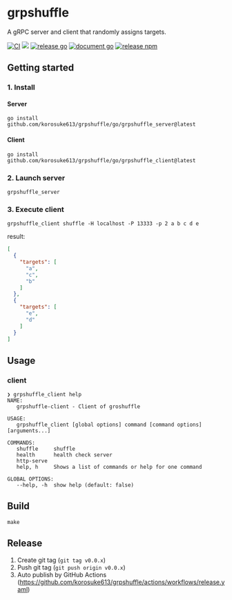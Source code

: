 # grpshuffle
A gRPC server and client that randomly assigns targets.

[![CI](https://github.com/korosuke613/grpshuffle/actions/workflows/ci.yaml/badge.svg)](https://github.com/korosuke613/grpshuffle/actions/workflows/ci.yaml)
[![](https://img.shields.io/badge/protocol-doc-blue)](./doc/grpshuffle.md)
[![release go](https://img.shields.io/github/v/release/korosuke613/grpshuffle?color=007d9c&logo=go)](https://github.com/korosuke613/grpshuffle/releases)
[![document go](https://pkg.go.dev/badge/github.com/korosuke613/grpshuffle/go/grpshuffle)](https://pkg.go.dev/github.com/korosuke613/grpshuffle/go)
[![release npm](https://img.shields.io/npm/v/grpshuffle-js?color=EA2039&logo=npm&label=release)](https://www.npmjs.com/package/grpshuffle-js)

## Getting started
### 1. Install

#### Server
```
go install github.com/korosuke613/grpshuffle/go/grpshuffle_server@latest
```

#### Client
```
go install github.com/korosuke613/grpshuffle/go/grpshuffle_client@latest
```

### 2. Launch server
```
grpshuffle_server
```

### 3. Execute client
```
grpshuffle_client shuffle -H localhost -P 13333 -p 2 a b c d e
```

result: 
```json
[
  {
    "targets": [
      "a",
      "c",
      "b"
    ]
  },
  {
    "targets": [
      "e",
      "d"
    ]
  }
]
```



## Usage

### client
```console
❯ grpshuffle_client help
NAME:
   grpshuffle-client - Client of groshuffle

USAGE:
   grpshuffle_client [global options] command [command options] [arguments...]

COMMANDS:
   shuffle     shuffle
   health      health check server
   http-serve  
   help, h     Shows a list of commands or help for one command

GLOBAL OPTIONS:
   --help, -h  show help (default: false)
```

## Build
```
make
```

## Release

1. Create git tag (`git tag v0.0.x`)
2. Push git tag (`git push origin v0.0.x`)
3. Auto publish by GitHub Actions (https://github.com/korosuke613/grpshuffle/actions/workflows/release.yaml)
